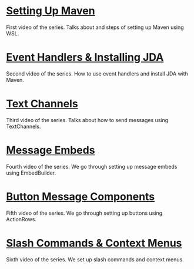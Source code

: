 # [Setting Up Maven](https://www.youtube.com/watch?v=z1Can5K3Q4I)
First video of the series. Talks about and steps of setting up Maven using WSL.

# [Event Handlers & Installing JDA](https://www.youtube.com/watch?v=G_EjbCdJpJ4)
Second video of the series. How to use event handlers and install JDA with Maven.

# [Text Channels](https://www.youtube.com/watch?v=Mlse-GUcNpM)
Third video of the series. Talks about how to send messages using TextChannels.

# [Message Embeds](https://www.youtube.com/watch?v=zar_KUuGPeQ)
Fourth video of the series. We go through setting up message embeds using EmbedBuilder.

# [Button Message Components](https://www.youtube.com/watch?v=shP7XQpHa3k)
Fifth video of the series. We go through setting up buttons using ActionRows.

# [Slash Commands & Context Menus](https://www.youtube.com/watch?v=lCvq1kQMuQQ)
Sixth video of the series. We set up slash commands and context menus.

